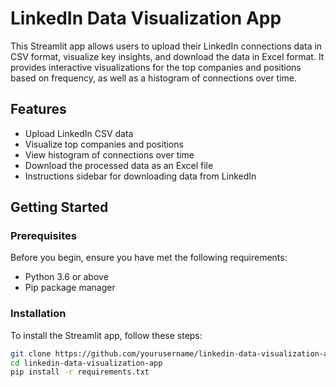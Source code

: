 # LinkedIn Data Visualization App

This Streamlit app allows users to upload their LinkedIn connections data in CSV format, visualize key insights, and download the data in Excel format. It provides interactive visualizations for the top companies and positions based on frequency, as well as a histogram of connections over time.

## Features

- Upload LinkedIn CSV data
- Visualize top companies and positions
- View histogram of connections over time
- Download the processed data as an Excel file
- Instructions sidebar for downloading data from LinkedIn

## Getting Started

### Prerequisites

Before you begin, ensure you have met the following requirements:

- Python 3.6 or above
- Pip package manager

### Installation

To install the Streamlit app, follow these steps:

```bash
git clone https://github.com/yourusername/linkedin-data-visualization-app.git
cd linkedin-data-visualization-app
pip install -r requirements.txt
